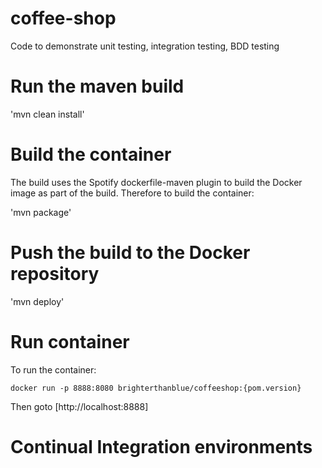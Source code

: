 # coffee-shop
Code to demonstrate unit testing, integration testing, BDD testing

# Run the maven build
'mvn clean install'

# Build the container
The build uses the Spotify dockerfile-maven plugin to build the Docker image as part of the build. Therefore to build the container:

'mvn package'

# Push the build to the Docker repository
'mvn deploy'

# Run container
To run the container:

`docker run -p 8888:8080 brighterthanblue/coffeeshop:{pom.version}`

Then goto [http://localhost:8888]

# Continual Integration environments
